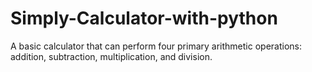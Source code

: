 # Simply-Calculator-with-python
A basic calculator that can perform four primary arithmetic operations: addition, subtraction, multiplication, and division.
